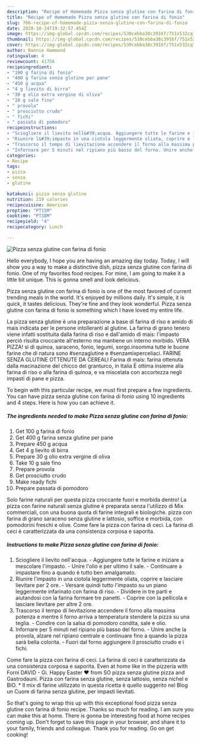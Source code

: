 ```yaml
---
description: "Recipe of Homemade Pizza senza glutine con farina di fonio"
title: "Recipe of Homemade Pizza senza glutine con farina di fonio"
slug: 766-recipe-of-homemade-pizza-senza-glutine-con-farina-di-fonio
date: 2020-10-24T19:32:57.454Z
image: https://img-global.cpcdn.com/recipes/530cebba38c3916f/751x532cq70/pizza-senza-glutine-con-farina-di-fonio-recipe-main-photo.jpg
thumbnail: https://img-global.cpcdn.com/recipes/530cebba38c3916f/751x532cq70/pizza-senza-glutine-con-farina-di-fonio-recipe-main-photo.jpg
cover: https://img-global.cpcdn.com/recipes/530cebba38c3916f/751x532cq70/pizza-senza-glutine-con-farina-di-fonio-recipe-main-photo.jpg
author: Nannie Hammond
ratingvalue: 4
reviewcount: 41756
recipeingredient:
- "100 g farina di fonio"
- "400 g farina senza glutine per pane"
- "450 g acqua"
- "4 g lievito di birra"
- "30 g olio extra vergine di oliva"
- "10 g sale fino"
- " provola"
- " prosciutto crudo"
- " fichi"
- " passata di pomodoro"
recipeinstructions:
- "Sciogliere il lievito nell&#39;acqua. Aggiungere tutte le farine e iniziare a mescolare l&#39;impasto. Unire l&#39;olio e per ultimo il sale. Continuare a impastare fino a quando è tutto ben amalgamato."
- "Riunire l&#39;impasto in una ciotola leggermente oliata, coprire e lasciare lievitare per 2 ore. Versare quindi tutto l&#39;impasto su un piano leggermente infarinato con farina di riso. Dividere in tre parti e aiutandosi con la farina formare tre panetti. Coprire con la pellicola e lasciare lievitare per altre 2 ore."
- "Trascorso il tempo di lievitazione accendere il forno alla massima potenza e mentre il forno arriva a temperatura stendere la pizza su una teglia. Condire con la salsa di pomodoro condita, sale e olio."
- "Infornare per 5 minuti nel ripiano più basso del forno. Unire anche la provola, alzare nel ripiano centrale e continuare fino a quando la pizza sarà bella colorita. Fuori dal forno aggiungere il prosciutto crudo e i fichi."
categories:
- Recipe
tags:
- pizza
- senza
- glutine

katakunci: pizza senza glutine 
nutrition: 219 calories
recipecuisine: American
preptime: "PT15M"
cooktime: "PT38M"
recipeyield: "4"
recipecategory: Lunch

---
```



![Pizza senza glutine con farina di fonio](https://img-global.cpcdn.com/recipes/530cebba38c3916f/751x532cq70/pizza-senza-glutine-con-farina-di-fonio-recipe-main-photo.jpg)

Hello everybody, I hope you are having an amazing day today. Today, I will show you a way to make a distinctive dish, pizza senza glutine con farina di fonio. One of my favorites food recipes. For mine, I am going to make it a little bit unique. This is gonna smell and look delicious.

Pizza senza glutine con farina di fonio is one of the most favored of current trending meals in the world. It's enjoyed by millions daily. It's simple, it is quick, it tastes delicious. They're fine and they look wonderful. Pizza senza glutine con farina di fonio is something which I have loved my entire life.

La pizza senza glutine è una preparazione a base di farina di riso e amido di mais indicata per le persone intolleranti al glutine. La farina di grano tenero viene infatti sostituita dalla farina di riso e dall&#39;amido di mais: l&#39;impasto perciò risulta croccante all&#39;esterno ma mantiene un interno morbido. VERA PIZZA! sì di quinoa, saraceno, fonio, legumi, sorgo.insomma tutte le buone farine che di natura sono #senzaglutine e #senzamixperceliaci. FARINE SENZA GLUTINE OTTENUTE DA CEREALI Farina di mais: farina ottenuta dalla macinazione del chicco del granturco, in Italia È ottima insieme alla farina di riso o alla farina di quinoa, e va miscelata con accortezza negli impasti di pane e pizza.


To begin with this particular recipe, we must first prepare a few ingredients. You can have pizza senza glutine con farina di fonio using 10 ingredients and 4 steps. Here is how you can achieve it.

<!--inarticleads1-->

##### The ingredients needed to make Pizza senza glutine con farina di fonio:

1. Get 100 g farina di fonio
1. Get 400 g farina senza glutine per pane
1. Prepare 450 g acqua
1. Get 4 g lievito di birra
1. Prepare 30 g olio extra vergine di oliva
1. Take 10 g sale fino
1. Prepare  provola
1. Get  prosciutto crudo
1. Make ready  fichi
1. Prepare  passata di pomodoro


Solo farine naturali per questa pizza croccante fuori e morbida dentro! La pizza con farine naturali senza glutine è preparata senza l&#39;utilizzo di Mix commerciali, con una buona quota di farine integrali e biologiche. pizza con farina di grano saraceno senza glutine e lattosio, soffice e morbida, con pomodorini freschi e olive. Come fare la pizza con farina di ceci. La farina di ceci è caratterizzata da una consistenza corposa e saporita. 

<!--inarticleads2-->

##### Instructions to make Pizza senza glutine con farina di fonio:

1. Sciogliere il lievito nell&#39;acqua. - Aggiungere tutte le farine e iniziare a mescolare l&#39;impasto. - Unire l&#39;olio e per ultimo il sale. - Continuare a impastare fino a quando è tutto ben amalgamato.
1. Riunire l&#39;impasto in una ciotola leggermente oliata, coprire e lasciare lievitare per 2 ore. - Versare quindi tutto l&#39;impasto su un piano leggermente infarinato con farina di riso. - Dividere in tre parti e aiutandosi con la farina formare tre panetti. - Coprire con la pellicola e lasciare lievitare per altre 2 ore.
1. Trascorso il tempo di lievitazione accendere il forno alla massima potenza e mentre il forno arriva a temperatura stendere la pizza su una teglia. - Condire con la salsa di pomodoro condita, sale e olio.
1. Infornare per 5 minuti nel ripiano più basso del forno. - Unire anche la provola, alzare nel ripiano centrale e continuare fino a quando la pizza sarà bella colorita. - Fuori dal forno aggiungere il prosciutto crudo e i fichi.


Come fare la pizza con farina di ceci. La farina di ceci è caratterizzata da una consistenza corposa e saporita. Even at home like in the pizzeria with Forni DAVID - Gi. Happy Easter ❤️ from SO pizza senza glutine pizza and Gastrodauni. Pizza con farina senza glutine, senza lattosio, senza nichel e BIO. * Il mix di farine utilizzato in questa ricetta è quello suggerito nel Blog un Cuore di farina senza glutine, per impasti lievitati. 

So that's going to wrap this up with this exceptional food pizza senza glutine con farina di fonio recipe. Thanks so much for reading. I am sure you can make this at home. There is gonna be interesting food at home recipes coming up. Don't forget to save this page in your browser, and share it to your family, friends and colleague. Thank you for reading. Go on get cooking!
